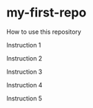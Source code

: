 # my-first-repo

How to use this repository

Instruction 1

Instruction 2

Instruction 3

Instruction 4

Instruction 5